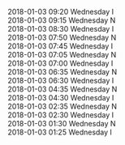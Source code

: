 2018-01-03 09:20 Wednesday  I  
2018-01-03 09:15 Wednesday  N  
2018-01-03 08:30 Wednesday  I  
2018-01-03 07:50 Wednesday  N  
2018-01-03 07:45 Wednesday  I  
2018-01-03 07:05 Wednesday  N  
2018-01-03 07:00 Wednesday  I  
2018-01-03 06:35 Wednesday  N  
2018-01-03 06:30 Wednesday  I  
2018-01-03 04:35 Wednesday  N  
2018-01-03 04:30 Wednesday  I  
2018-01-03 02:35 Wednesday  N  
2018-01-03 02:30 Wednesday  I  
2018-01-03 01:30 Wednesday  N  
2018-01-03 01:25 Wednesday  I  
